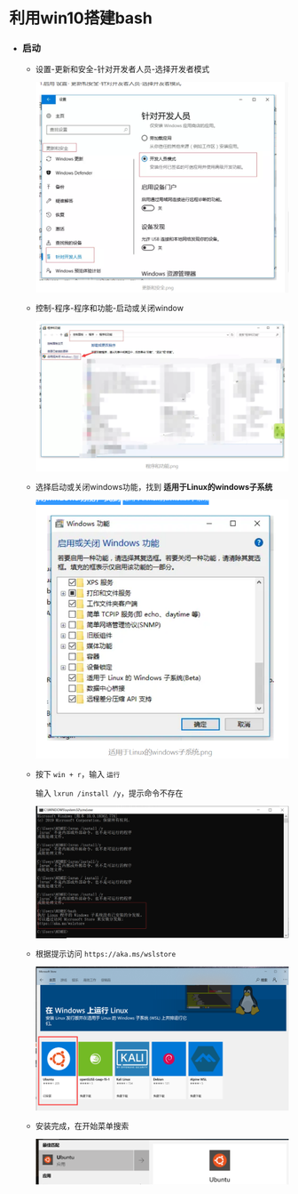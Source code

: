 # 利用win10搭建bash

- ### 启动

  - 设置-更新和安全-针对开发者人员-选择开发者模式

    ![image-20200418235142042](.\images\image-20200418235142042.png)

  - 控制-程序-程序和功能-启动或关闭window

    ![image-20200418235331582](.\images\image-20200418235331582.png)

  - 选择启动或关闭windows功能，找到 **适用于Linux的windows子系统**

    ![image-20200418235446649](.\images\image-20200418235446649.png)

  - 按下 `win + r`，输入 `运行`

    输入 `lxrun /install /y`，提示命令不存在

    ![image-20200418235737309](.\images\image-20200418235737309.png)

  - 根据提示访问 `https://aka.ms/wslstore`

    ![image-20200419000033922](.\images\image-20200419000033922.png)

  - 安装完成，在开始菜单搜索

    ![image-20200419000141142](.\images\image-20200419000141142.png)

